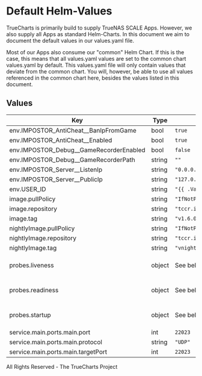 # Default Helm-Values

TrueCharts is primarily build to supply TrueNAS SCALE Apps.
However, we also supply all Apps as standard Helm-Charts. In this document we aim to document the default values in our values.yaml file.

Most of our Apps also consume our "common" Helm Chart.
If this is the case, this means that all values.yaml values are set to the common chart values.yaml by default. This values.yaml file will only contain values that deviate from the common chart.
You will, however, be able to use all values referenced in the common chart here, besides the values listed in this document.

## Values

| Key | Type | Default | Description |
|-----|------|---------|-------------|
| env.IMPOSTOR_AntiCheat__BanIpFromGame | bool | `true` |  |
| env.IMPOSTOR_AntiCheat__Enabled | bool | `true` |  |
| env.IMPOSTOR_Debug__GameRecorderEnabled | bool | `false` |  |
| env.IMPOSTOR_Debug__GameRecorderPath | string | `""` |  |
| env.IMPOSTOR_Server__ListenIp | string | `"0.0.0.0"` |  |
| env.IMPOSTOR_Server__PublicIp | string | `"127.0.0.1"` |  |
| env.USER_ID | string | `"{{ .Values.env.PUID }}"` |  |
| image.pullPolicy | string | `"IfNotPresent"` |  |
| image.repository | string | `"tccr.io/truecharts/impostor-server"` |  |
| image.tag | string | `"v1.6.0@sha256:789dda6ea04417d5a7abb9f0373e53ecab7a2cd7b77fa7fc8d9620d977b0e863"` |  |
| nightlyImage.pullPolicy | string | `"IfNotPresent"` |  |
| nightlyImage.repository | string | `"tccr.io/truecharts/impostor-server-nightly"` |  |
| nightlyImage.tag | string | `"vnightly@sha256:84b80cfecae507b18c9a6cd2aae1aa9c0c74722a926f541dded9053954f13cdf"` |  |
| probes.liveness | object | See below | Liveness probe configuration |
| probes.readiness | object | See below | Redainess probe configuration |
| probes.startup | object | See below | Startup probe configuration |
| service.main.ports.main.port | int | `22023` |  |
| service.main.ports.main.protocol | string | `"UDP"` |  |
| service.main.ports.main.targetPort | int | `22023` |  |

All Rights Reserved - The TrueCharts Project
